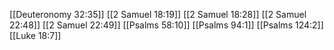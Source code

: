 [[Deuteronomy 32:35]]
[[2 Samuel 18:19]]
[[2 Samuel 18:28]]
[[2 Samuel 22:48]]
[[2 Samuel 22:49]]
[[Psalms 58:10]]
[[Psalms 94:1]]
[[Psalms 124:2]]
[[Luke 18:7]]
